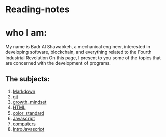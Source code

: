# Reading-notes 

# who I am:
My name is Badr Al Shawabkeh, a mechanical engineer, interested in developing software, blockchain, and everything related to the Fourth Industrial Revolution
On this page, I present to you some of the topics that are concerned with the development of programs.

## The subjects:

1. [Markdown](Markdown)
2. [git](git)
3. [growth_mindset](growth_mindset)
4. [HTML](HTML)
5. [color_standard](color_standard)
6. [Javascript](Javascript)
7. [computers](computers)
8. [IntroJavascript](IntroJavascript)
